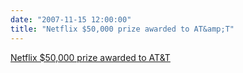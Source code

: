 ```yaml
---
date: "2007-11-15 12:00:00"
title: "Netflix $50,000 prize awarded to AT&amp;T"
---
```


[Netflix $50,000 prize awarded to AT&amp;T](/lemire/blog/2007/11-15-netflix-50000-prize-awarded-to-att)

